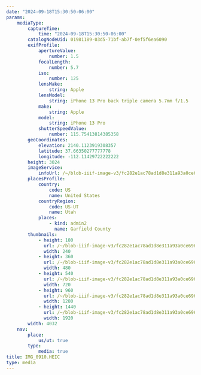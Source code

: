 ```yaml
---
date: "2024-09-18T15:30:50-06:00"
params:
    mediaType:
        captureTime:
            time: "2024-09-18T15:30:50-06:00"
        catalogNodeUid: 01981189-03d5-71bf-ab7f-0ef5f6ea6090
        exifProfile:
            apertureValue:
                number: 1.5
            focalLength:
                number: 5.7
            iso:
                number: 125
            lensMake:
                string: Apple
            lensModel:
                string: iPhone 13 Pro back triple camera 5.7mm f/1.5
            make:
                string: Apple
            model:
                string: iPhone 13 Pro
            shutterSpeedValue:
                number: 115.75413814385358
        geoCoordinates:
            elevation: 2140.1123919308357
            latitude: 37.66350277777778
            longitude: -112.11429722222222
        height: 3024
        imageService:
            infoUrl: /~/blob-iiif-image-v3/fc282e1ac78ad1d8e311a93a0ce696a1a5f4ab1a5e83bceafec2f63a391809b6/info.json
        placesProfile:
            country:
                code: US
                name: United States
            countryRegion:
                code: US-UT
                name: Utah
            places:
                - kind: admin2
                  name: Garfield County
        thumbnails:
            - height: 180
              url: /~/blob-iiif-image-v3/fc282e1ac78ad1d8e311a93a0ce696a1a5f4ab1a5e83bceafec2f63a391809b6/full/240%2C180/0/default.jpg
              width: 240
            - height: 360
              url: /~/blob-iiif-image-v3/fc282e1ac78ad1d8e311a93a0ce696a1a5f4ab1a5e83bceafec2f63a391809b6/full/480%2C360/0/default.jpg
              width: 480
            - height: 540
              url: /~/blob-iiif-image-v3/fc282e1ac78ad1d8e311a93a0ce696a1a5f4ab1a5e83bceafec2f63a391809b6/full/720%2C540/0/default.jpg
              width: 720
            - height: 960
              url: /~/blob-iiif-image-v3/fc282e1ac78ad1d8e311a93a0ce696a1a5f4ab1a5e83bceafec2f63a391809b6/full/1280%2C960/0/default.jpg
              width: 1280
            - height: 1440
              url: /~/blob-iiif-image-v3/fc282e1ac78ad1d8e311a93a0ce696a1a5f4ab1a5e83bceafec2f63a391809b6/full/1920%2C1440/0/default.jpg
              width: 1920
        width: 4032
    nav:
        place:
            us/ut: true
        type:
            media: true
title: IMG_0910.HEIC
type: media
---
```

